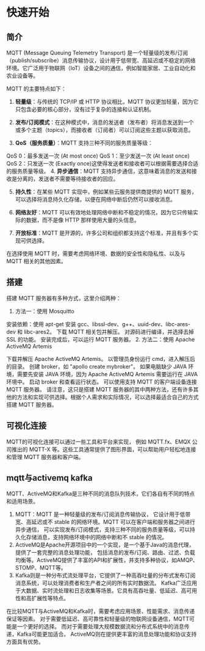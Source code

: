# 快速开始
## 简介
MQTT (Message Queuing Telemetry Transport) 是一个轻量级的发布/订阅（publish/subscribe）消息传输协议，设计用于低带宽、高延迟或不稳定的网络环境。它广泛用于物联网（IoT）设备之间的通信，例如智能家居、工业自动化和农业设备等。

MQTT 的主要特点如下：

1. **轻量级**：与传统的 TCP/IP 或 HTTP 协议相比，MQTT 协议更加轻量，因为它只包含必要的核心部分，没有过于复杂的连接和认证机制。

2. **发布/订阅模式**：在这种模式中，消息的发送者（发布者）将消息发送到一个或多个主题（topics），而接收者（订阅者）可以订阅这些主题以获取消息。

3. **QoS（服务质量）**：MQTT 支持三种不同的服务质量等级：

QoS 0：最多发送一次 (At most once)
QoS 1：至少发送一次 (At least once)
QoS 2：只发送一次 (Exactly once)这使得发送者和接收者可以根据需要选择合适的服务质量等级。
4. **异步通信**：MQTT 支持异步通信，这意味着消息的发送和接收是分离的，发送者不需要等待接收者的回应。

5. **持久性**：在某些 MQTT 实现中，例如某些云服务提供商提供的 MQTT 服务，可以选择将消息持久化存储，以便在网络中断后仍然可以接收消息。

6. **网络友好**：MQTT 可以有效地处理网络中断和不稳定的情况，因为它只传输实际的数据，而不是像 HTTP 那样使用大量的头信息。

7. **开放标准**：MQTT 是开源的，许多公司和组织都支持这个标准，并且有多个实现可供选择。

在选择使用 MQTT 时，需要考虑网络环境、数据的安全性和隐私性、以及与 MQTT 相关的其他因素。

## 搭建
搭建 MQTT 服务器有多种方式，这里介绍两种：

1. 方法一：使用 Mosquitto

安装依赖：使用 apt-get 安装 gcc、libssl-dev、g++、uuid-dev、libc-ares-dev 和 libc-ares2。
下载 MQTT 相关包并解压。
对源码进行编译，并选择去掉 SSL 的功能。
安装完成后，可以运行 MQTT 服务器。
2. 方法二：使用 Apache ActiveMQ Artemis

下载并解压 Apache ActiveMQ Artemis。
以管理员身份运行 cmd，进入解压后的目录。
创建 broker，如 "apollo create mybroker"。
如果电脑缺少 JAVA 环境，需要先安装 JAVA 环境，因为 Apache ActiveMQ Artemis 需要运行在 JAVA 环境中。
启动 broker 和查看运行状态。
可以使用支持 MQTT 的客户端设备连接 MQTT 服务器。
请注意，这只是搭建 MQTT 服务器的其中两种方法，还有许多其他的方法和实现可供选择。根据个人需求和实际情况，可以选择最适合自己的方式搭建 MQTT 服务器。

## 可视化连接
MQTT的可视化连接可以通过一些工具和平台来实现，
例如 MQTT.fx、EMQX 公司推出的 MQTT-X 等。这些工具通常提供了图形界面，可以帮助用户轻松地连接和管理 MQTT 服务器和客户端。

## mqtt与activemq  kafka
MQTT、ActiveMQ和Kafka是三种不同的消息队列技术，它们各自有不同的特点和适用场景。
1. MQTT：MQTT 是一种轻量级的发布/订阅消息传输协议，
它设计用于低带宽、高延迟或不 stable 的网络环境。MQTT 可以在客户端和服务器之间进行异步通信， 
可以实现发布/订阅模式，支持三种不同的服务质量等级，可以持久化存储消息，支持网络环境中的网络中断和不 stable 的情况。
2. ActiveMQ是Apache开源项目中的一个实现，是一个基于Java的消息代理，提供了一套完整的消息处理功能，
包括消息的发布/订阅、路由、过滤、负载均衡等。ActiveMQ提供了丰富的API和扩展性，并支持多种协议，如AMQP、STOMP、MQTT等。
3. Kafka则是一种分布式流处理平台，它提供了一种高吞吐量的分布式发布订阅消息系统，可以处理消费者和生产者之间的所有实时数据流。
Kafka广泛应用于大数据、实时流处理和日志收集等场景。它具有高吞吐量、低延迟、高可用性和高扩展性等特点。

在比较MQTT与ActiveMQ和Kafka时，需要考虑应用场景、性能需求、消息传递保证等因素。
对于需要低延迟、高可靠性和轻量级的物联网设备通信，MQTT可能是一个更好的选择。
而对于需要处理大规模数据流和分布式系统中的消息传递，Kafka可能更加适合。
ActiveMQ则在提供更丰富的消息处理功能和协议支持方面具有优势。


